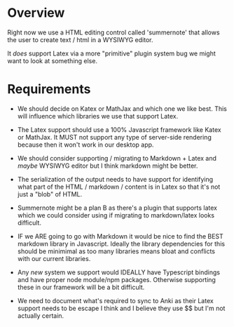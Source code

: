 
# Overview

Right now we use a HTML editing control called 'summernote' that allows 
the user to create text / html in a WYSIWYG editor.

It *does* support Latex via a more "primitive" plugin system bug we might want
to look at something else.

# Requirements

- We should decide on Katex or MathJax and which one we like best.  This will
  influence which libraries we use that support Latex.

- The Latex support should use a 100% Javascript framework like Katex or MathJax.
  It MUST not support any type of server-side rendering because then it won't
  work in our desktop app. 
  
- We should consider supporting / migrating to Markdown + Latex and *maybe* 
  WYSIWYG editor but I think markdown might be better.

- The serialization of the output needs to have support for identifying what 
  part of the HTML / markdown / content is in Latex so that it's not just a 
  "blob" of HTML.
  
- Summernote might be a plan B as there's a plugin that supports latex which we
  could consider using if migrating to markdown/latex looks difficult.
  
- IF we ARE going to go with Markdown it would be nice to find the BEST markdown
  library in Javascript.  Ideally the library dependencies for this should be
  minimimal as too many libraries means bloat and conflicts with our current
  libraries.
  
- Any *new* system we support would IDEALLY have Typescript bindings and have
  proper node module/npm packages.  Otherwise supporting these in our framework
  will be a bit difficult.
  
- We need to document what's required to sync to Anki as their Latex support
  needs to be escape I think and I believe they use $$ but I'm not actually
  certain.
